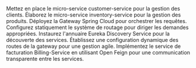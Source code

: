 Mettez en place le micro-service customer-service pour la gestion des clients.
Élaborez le micro-service inventory-service pour la gestion des produits.
Déployez la Gateway Spring Cloud pour orchestrer les requêtes.
Configurez statiquement le système de routage pour diriger les demandes appropriées.
Instaurez l'annuaire Eureka Discovery Service pour la découverte des services.
Établissez une configuration dynamique des routes de la gateway pour une gestion agile.
Implémentez le service de facturation Billing-Service en utilisant Open Feign pour une communication transparente entre les services.
